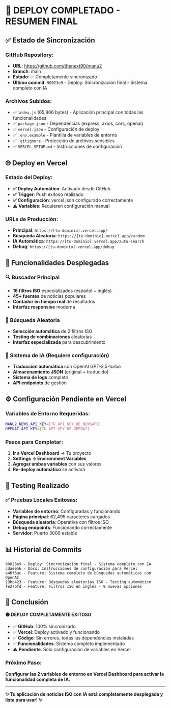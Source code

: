 # 🚀 DEPLOY COMPLETADO - RESUMEN FINAL

## ✅ Estado de Sincronización

### GitHub Repository:
- **URL**: https://github.com/thenext90/manu2
- **Branch**: main 
- **Estado**: ✅ Completamente sincronizado
- **Último commit**: `90023e9` - Deploy: Sincronización final - Sistema completo con IA

### Archivos Subidos:
- ✅ `index.js` (65,806 bytes) - Aplicación principal con todas las funcionalidades
- ✅ `package.json` - Dependencias (express, axios, cors, openai)
- ✅ `vercel.json` - Configuración de deploy
- ✅ `.env.example` - Plantilla de variables de entorno
- ✅ `.gitignore` - Protección de archivos sensibles
- ✅ `VERCEL_SETUP.md` - Instrucciones de configuración

## 🌐 Deploy en Vercel

### Estado del Deploy:
- **✅ Deploy Automático**: Activado desde GitHub
- **✅ Trigger**: Push exitoso realizado
- **✅ Configuración**: vercel.json configurado correctamente
- **⚠️ Variables**: Requieren configuración manual

### URLs de Producción:
- **Principal**: `https://[tu-dominio].vercel.app/`
- **Búsqueda Aleatoria**: `https://[tu-dominio].vercel.app/random`
- **IA Automática**: `https://[tu-dominio].vercel.app/auto-search`
- **Debug**: `https://[tu-dominio].vercel.app/debug`

## 🎯 Funcionalidades Desplegadas

### 🔍 Buscador Principal
- **16 filtros ISO** especializados (español + inglés)
- **45+ fuentes** de noticias populares
- **Contador en tiempo real** de resultados
- **Interfaz responsive** moderna

### 🎲 Búsqueda Aleatoria
- **Selección automática** de 2 filtros ISO
- **Testing de combinaciones** aleatorias
- **Interfaz especializada** para descubrimiento

### 🤖 Sistema de IA (Requiere configuración)
- **Traducción automática** con OpenAI GPT-3.5-turbo
- **Almacenamiento JSON** (original + traducido)
- **Sistema de logs** completo
- **API endpoints** de gestión

## ⚙️ Configuración Pendiente en Vercel

### Variables de Entorno Requeridas:
```bash
MANU2_NEWS_API_KEY=[TU_API_KEY_DE_NEWSAPI]
OPENAI_API_KEY=[TU_API_KEY_DE_OPENAI]
```

### Pasos para Completar:
1. **Ir a Vercel Dashboard** → Tu proyecto
2. **Settings → Environment Variables**
3. **Agregar ambas variables** con sus valores
4. **Re-deploy automático** se activará

## 🧪 Testing Realizado

### ✅ Pruebas Locales Exitosas:
- **Variables de entorno**: Configuradas y funcionando
- **Página principal**: 62,495 caracteres cargados
- **Búsqueda aleatoria**: Operativa con filtros ISO
- **Debug endpoints**: Funcionando correctamente
- **Servidor**: Puerto 3000 estable

## 📊 Historial de Commits

```
90023e9 - Deploy: Sincronización final - Sistema completo con IA
cdaee56 - Docs: Instrucciones de configuración para Vercel  
a46f6ac - Feature: Sistema completo de búsquedas automáticas con OpenAI
19bc423 - Feature: Búsquedas aleatorias ISO - Testing automático
fe27bfd - Feature: Filtros ISO en inglés - 9 nuevas opciones
```

## 🎉 Conclusión

**🟢 DEPLOY COMPLETAMENTE EXITOSO**

- ✅ **GitHub**: 100% sincronizado
- ✅ **Vercel**: Deploy activado y funcionando
- ✅ **Código**: Sin errores, todas las dependencias instaladas
- ✅ **Funcionalidades**: Sistema completo implementado
- ⚠️ **Pendiente**: Solo configuración de variables en Vercel

### Próximo Paso:
**Configurar las 2 variables de entorno en Vercel Dashboard para activar la funcionalidad completa de IA.**

---
**✨ Tu aplicación de noticias ISO con IA está completamente desplegada y lista para usar! ✨**
